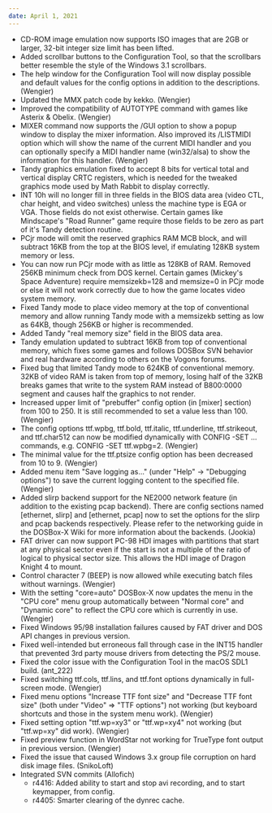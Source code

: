 ```yaml
---
date: April 1, 2021
---
```


*   CD-ROM image emulation now supports ISO images
    that are 2GB or larger, 32-bit integer size limit
    has been lifted.
*   Added scrollbar buttons to the Configuration Tool,
    so that the scrollbars better resemble the style of
    the Windows 3.1 scrollbars.
*   The help window for the Configuration Tool will now
    display possible and default values for the config
    options in addition to the descriptions. (Wengier)
*   Updated the MMX patch code by kekko. (Wengier)
*   Improved the compatibility of AUTOTYPE command with
    games like Asterix & Obelix. (Wengier)
*   MIXER command now supports the /GUI option to show
    a popup window to display the mixer information.
    Also improved its /LISTMIDI option which will show
    the name of the current MIDI handler and you can
    optionally specify a MIDI handler name (win32/alsa)
    to show the information for this handler. (Wengier)
*   Tandy graphics emulation fixed to accept 8 bits
    for vertical total and vertical display CRTC
    registers, which is needed for the tweaked
    graphics mode used by Math Rabbit to display
    correctly.
*   INT 10h will no longer fill in three fields in
    the BIOS data area (video CTL, char height, and
    video switches) unless the machine type is
    EGA or VGA. Those fields do not exist otherwise.
    Certain games like Mindscape's "Road Runner" game
    require those fields to be zero as part of it's
    Tandy detection routine.
*   PCjr mode will omit the reserved graphics RAM
    MCB block, and will subtract 16KB from the top
    at the BIOS level, if emulating 128KB system
    memory or less.
*   You can now run PCjr mode with as little as
    128KB of RAM. Removed 256KB minimum check from
    DOS kernel. Certain games (Mickey's Space
    Adventure) require memsizekb=128 and memsize=0
    in PCjr mode or else it will not work correctly
    due to how the game locates video system memory.
*   Fixed Tandy mode to place video memory at the
    top of conventional memory and allow running
    Tandy mode with a memsizekb setting as low as
    64KB, though 256KB or higher is recommended.
*   Added Tandy "real memory size" field in the
    BIOS data area.
*   Tandy emulation updated to subtract 16KB from
    top of conventional memory, which fixes some
    games and follows DOSBox SVN behavior and real
    hardware according to others on the Vogons forums.
*   Fixed bug that limited Tandy mode to 624KB of
    conventional memory. 32KB of video RAM is taken
    from top of memory, losing half of the 32KB
    breaks games that write to the system RAM instead
    of B800:0000 segment and causes half the graphics
    to not render.
*   Increased upper limit of "prebuffer" config option
    (in [mixer] section) from 100 to 250. It is still
    recommended to set a value less than 100. (Wengier)
*   The config options ttf.wpbg, ttf.bold, ttf.italic,
    ttf.underline, ttf.strikeout, and ttf.char512 can
    now be modified dynamically with CONFIG -SET ...
    commands, e.g. CONFIG -SET ttf.wpbg=2. (Wengier)
*   The minimal value for the ttf.ptsize config option
    has been decreased from 10 to 9. (Wengier)
*   Added menu item "Save logging as..." (under "Help"
    -> "Debugging options") to save the current logging
    content to the specified file. (Wengier)
*   Added slirp backend support for the NE2000 network
    feature (in addition to the existing pcap backend).
    There are config sections named [ethernet, slirp]
    and [ethernet, pcap] now to set the options for the
    slirp and pcap backends respectively. Please refer
    to the networking guide in the DOSBox-X Wiki for
    more information about the backends. (Jookia)
*   FAT driver can now support PC-98 HDI images with
    partitions that start at any physical sector even
    if the start is not a multiple of the ratio of
    logical to physical sector size. This allows the
    HDI image of Dragon Knight 4 to mount.
*   Control character 7 (BEEP) is now allowed while
    executing batch files without warnings. (Wengier)
*   With the setting "core=auto" DOSBox-X now updates
    the menu in the "CPU core" menu group automatically
    between "Normal core" and "Dynamic core" to reflect
    the CPU core which is currently in use. (Wengier)
*   Fixed Windows 95/98 installation failures caused by
    FAT driver and DOS API changes in previous version.
*   Fixed well-intended but erroneous fall through case
    in the INT15 handler that prevented 3rd party mouse
    drivers from detecting the PS/2 mouse.
*   Fixed the color issue with the Configuration Tool
    in the macOS SDL1 build. (ant_222)
*   Fixed switching ttf.cols, ttf.lins, and ttf.font
    options dynamically in full-screen mode. (Wengier)
*   Fixed menu options "Increase TTF font size" and
    "Decrease TTF font size" (both under "Video" =>
    "TTF options") not working (but keyboard shortcuts
    and those in the system menu work). (Wengier)
*   Fixed setting option "ttf.wp=xy3" or "ttf.wp=xy4"
    not working (but "ttf.wp=xy" did work). (Wengier)
*   Fixed preview function in WordStar not working for
    TrueType font output in previous version. (Wengier)
*   Fixed the issue that caused Windows 3.x group file
    corruption on hard disk image files. (SnikoLoft)
*   Integrated SVN commits (Allofich)
    - r4416: Added ability to start and stop avi
        recording, and to start keymapper, from config.
    - r4405: Smarter clearing of the dynrec cache.